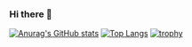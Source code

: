 ### Hi there 👋

[![Anurag's GitHub stats](https://github-readme-stats.vercel.app/api?username=Tech-Nayuta&theme=radical)](https://github.com/anuraghazra/github-readme-stats)
[![Top Langs](https://github-readme-stats.vercel.app/api/top-langs/?username=Tech-Nayuta&langs_count=10&layout=compact&exclude_repo=piscon2019,piscon2019-2,go-traq&theme=radical)](https://github.com/anuraghazra/github-readme-stats) 
[![trophy](https://github-profile-trophy.vercel.app/?username=Tech-Nayuta&theme=onedark&title=Joined2020,Commit,Followers,Repositories,Issue,PullRequest)](https://github.com/ryo-ma/github-profile-trophy)

<!--
**Tech-Nayuta/Tech-Nayuta** is a ✨ _special_ ✨ repository because its `README.md` (this file) appears on your GitHub profile.

Here are some ideas to get you started:

- 🔭 I’m currently working on ...
- 🌱 I’m currently learning ... Swift
- 👯 I’m looking to collaborate on ...
- 🤔 I’m looking for help with ...
- 💬 Ask me about ...
- 📫 How to reach me: ...
- 😄 Pronouns: ...
- ⚡ Fun fact: ...
-->
